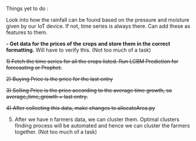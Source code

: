 Things yet to do : 

Look into how the rainfall can be found based on the pressure and moisture given by our IoT device. If not, time series is always there. Can add these as features to them.

**- Get data for the prices of the crops and store them in the correct formatting.** Will have to verify this. (Not too much of a task)

~~1) Fetch the time series for all the crops listed. Run LGBM Prediction for forecasting or Prophet.~~

~~2) Buying Price is the price for the last entry~~

~~3) Selling Price is the price according to the average time growth, so average_time_growth + last entry.~~

~~4) After collecting this data, make changes to allocateArea.py~~

5) After we have n farmers data, we can cluster them. Optimal clusters finding process will be automated and hence we can cluster the farmers together. (Not too much of a task)

